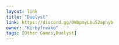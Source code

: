 ```yaml
---
layout: link
title: "Duelyst"
link: https://discord.gg/0WbpmyLbu52aphyb
owner: "Kirbyfreako"
tags: [Other Games,Duelyst]
---
```

